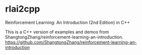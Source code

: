 # rlai2cpp
Reinforcement Learning: An Introduction (2nd Edition) in C++

This is a C++ version of examples and demos from ShangtongZhang/reinforcement-learning-an-introduction.
https://github.com/ShangtongZhang/reinforcement-learning-an-introduction
